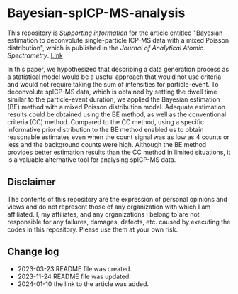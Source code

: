 # Bayesian-spICP-MS-analysis
This repository is *Supporting information* for the article entitled "Bayesian estimation to deconvolute single-particle ICP-MS data with a mixed Poisson distribution", which is published in the *Journal of Analytical Atomic Spectrometry*. [Link](https://pubs.rsc.org/en/content/articlelanding/2024/JA/D3JA00220A)

In this paper, we hypothesized that describing a data generation process as a statistical model would be a useful approach that would not use criteria and would not require taking the sum of intensities for particle-event. To deconvolute spICP-MS data, which is obtained by setting the dwell time similar to the particle-event duration, we applied the Bayesian estimation (BE) method with a mixed Poisson distribution model. Adequate estimation results could be obtained using the BE method, as well as the conventional criteria (CC) method. Compared to the CC method, using a specific informative prior distribution to the BE method enabled us to obtain reasonable estimates even when the count signal was as low as 4 counts or less and the background counts were high. Although the BE method provides better estimation results than the CC method in limited situations, it is a valuable alternative tool for analysing spICP-MS data.

## Disclaimer
The contents of this repository are the expression of personal opinions and views and do not represent those of any organization with which I am affiliated.
I, my affiliates, and any organizations I belong to are not responsible for any failures, damages, defects, etc. caused by executing the codes in this repository. Please use them at your own risk.  

## Change log
* 2023-03-23 README file was created.
* 2023-11-24 README file was updated.
* 2024-01-10 the link to the article was added.
